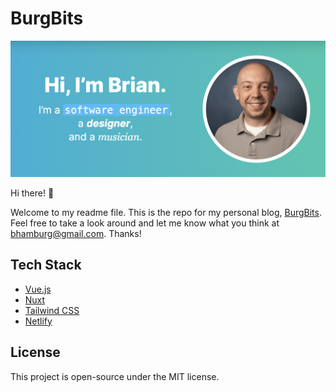 # BurgBits

![homepage banner](public/images/home.png)

Hi there! 👋 

Welcome to my readme file. This is the repo for my personal blog, [BurgBits](https://burgbits.com). Feel free to take a look around and let me know what you think at [bhamburg@gmail.com](mailto:bhamburg@gmail.com). Thanks!

## Tech Stack

- [Vue.js](https://vuejs.org/)
- [Nuxt](https://www.nuxt.org/)
- [Tailwind CSS](https://tailwindcss.com/)
- [Netlify](https://netlify.com/)

## License

This project is open-source under the MIT license.
